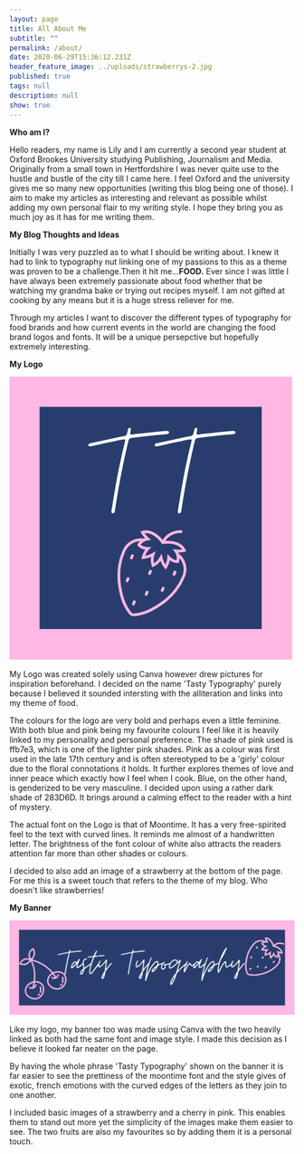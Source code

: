 ```yaml
---
layout: page
title: All About Me
subtitle: ""
permalink: /about/
date: 2020-06-29T15:36:12.231Z
header_feature_image: ../uploads/strawberrys-2.jpg
published: true
tags: null
description: null
show: true
---
```

**Who am I?**

Hello readers, my name is Lily and I am currently a second year student at Oxford Brookes University studying Publishing, Journalism and Media. Originally from a small town in Hertfordshire I was never quite use to the hustle and bustle of the city till I came here. I feel Oxford and the university gives me so many new opportunities (writing this blog being one of those). I aim to make my articles as interesting and relevant as possible whilst adding my own personal flair to my writing style. I hope they bring you as much joy as it has for me writing them.

**My Blog Thoughts and Ideas**

Initially I was very puzzled as to what I should be writing about. I knew it had to link to typography nut linking one of my passions to this as a theme was proven to be a challenge.Then it hit me...**FOOD.** Ever since I was little I have always been extremely passionate about food whether that be watching my grandma bake or trying out recipes myself. I am not gifted at cooking by any means but it is a huge stress reliever for me. 

Through my articles I want to discover the different types of typography for food brands and how current events in the world are changing the food brand logos and fonts. It will be a unique persepctive but hopefully extremely interesting.

**My Logo** 

![](../uploads/logo.png)

My Logo was created solely using Canva however drew pictures for inspiration beforehand. I decided on the name  'Tasty Typography' purely because I believed it sounded intersting with the alliteration and links into my theme of food. 

The colours for the logo are very bold and perhaps even a little feminine. With both blue and pink being my favourite colours I feel like it is heavily linked to my personality and personal preference. The shade of pink used is ffb7e3, which is one of the lighter pink shades. Pink as a colour was first used in the late 17th century and is often stereotyped to be a 'girly' colour due to the floral connotations it holds. It further explores themes of love and inner peace which exactly how I feel when I cook. Blue, on the other hand, is genderized to be very masculine. I decided upon using a rather dark shade of 283D6D. It brings around a calming effect to the reader with a hint of mystery.

The actual font on the Logo is that of Moontime. It has a very free-spirited feel to the text with curved lines. It reminds me almost of a handwritten letter. The brightness of the font colour of white also attracts the readers attention far more than other shades or colours. 

I decided to also add an image of a strawberry at the bottom of the page. For me this is a sweet touch that refers to the theme of my blog. Who doesn't like strawberries!

**My Banner**

![](../uploads/323eb438-8b92-4991-9c48-c15139c396b6.png)

Like my logo, my banner too was made using Canva with the two heavily linked as both had the same font and image style. I made this decision as I believe it looked far neater on the page.

By having the whole phrase 'Tasty Typography' shown on the banner it is far easier to see the prettiness of the moontime font and the style gives of exotic, french emotions with the curved edges of the letters as they join to one another.

I included basic images of a strawberry and a cherry in pink. This enables them to stand out more yet the simplicity of the images make them easier to see. The two fruits are also my favourites so by adding them it is a personal touch.
